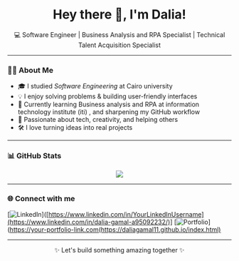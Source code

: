 <h1 align="center">Hey there 👋, I'm Dalia!</h1>

<p align="center">
  💻 Software Engineer | Business Analysis and RPA Specialist  | Technical Talent Acquisition Specialist
</p>

---

### 👩‍💻 About Me

- 🎓 I studied *Software Engineering* at Cairo university 
- 💡 I enjoy solving problems & building user-friendly interfaces
- 🌱 Currently learning Business analysis and RPA at information technology institute (iti) , and sharpening my GitHub workflow
- 🎯 Passionate about tech, creativity, and helping others
- 🛠 I love turning ideas into real projects

---

### 📊 GitHub Stats

<p align="center">
  <img src="https://github-readme-stats.vercel.app/api?username=DaliaGamal11&show_icons=true&theme=radical" />
</p>

---

### 🌐 Connect with me

[![LinkedIn](https://img.shields.io/badge/-LinkedIn-0A66C2?style=flat&logo=linkedin&logoColor=white)]([https://www.linkedin.com/in/YourLinkedInUsername](https://www.linkedin.com/in/dalia-gamal-a95092232/)]
[![Portfolio](https://img.shields.io/badge/-MyPortfolio-black?style=flat&logo=github&logoColor=white)](https://your-portfolio-link.com(https://daliagamal11.github.io/index.html)

---

<p align="center">✨ Let's build something amazing together ✨</p>
